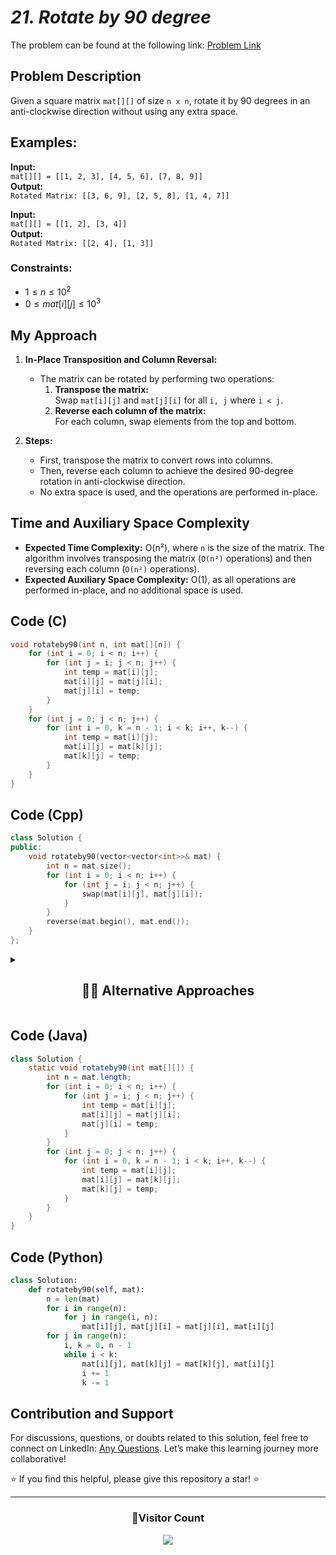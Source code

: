 # *21. Rotate by 90 degree*  
The problem can be found at the following link: [Problem Link](https://www.geeksforgeeks.org/problems/rotate-by-90-degree-1587115621/1)


## Problem Description

Given a square matrix `mat[][]` of size `n x n`, rotate it by 90 degrees in an anti-clockwise direction without using any extra space.

## Examples:

**Input:**  
`mat[][] = [[1, 2, 3], [4, 5, 6], [7, 8, 9]]`  
**Output:**  
`Rotated Matrix: [[3, 6, 9], [2, 5, 8], [1, 4, 7]]`

**Input:**  
`mat[][] = [[1, 2], [3, 4]]`  
**Output:**  
`Rotated Matrix: [[2, 4], [1, 3]]`

### Constraints:
- $`1 ≤ n ≤ 10^2`$
- $`0 ≤ mat[i][j] ≤ 10^3`$



## My Approach

1. **In-Place Transposition and Column Reversal:**  
   - The matrix can be rotated by performing two operations:
     1. **Transpose the matrix:**  
        Swap `mat[i][j]` and `mat[j][i]` for all `i, j` where `i < j`.
     2. **Reverse each column of the matrix:**  
        For each column, swap elements from the top and bottom.

2. **Steps:**  
   - First, transpose the matrix to convert rows into columns.  
   - Then, reverse each column to achieve the desired 90-degree rotation in anti-clockwise direction.  
   - No extra space is used, and the operations are performed in-place.



## Time and Auxiliary Space Complexity

- **Expected Time Complexity:** O(n²), where `n` is the size of the matrix. The algorithm involves transposing the matrix (`O(n²)` operations) and then reversing each column (`O(n²)` operations).  
- **Expected Auxiliary Space Complexity:** O(1), as all operations are performed in-place, and no additional space is used.



## Code (C)

```c
void rotateby90(int n, int mat[][n]) {
    for (int i = 0; i < n; i++) {
        for (int j = i; j < n; j++) {
            int temp = mat[i][j];
            mat[i][j] = mat[j][i];
            mat[j][i] = temp;
        }
    }
    for (int j = 0; j < n; j++) {
        for (int i = 0, k = n - 1; i < k; i++, k--) {
            int temp = mat[i][j];
            mat[i][j] = mat[k][j];
            mat[k][j] = temp;
        }
    }
}
```

## Code (Cpp)

```cpp
class Solution {
public:
    void rotateby90(vector<vector<int>>& mat) {
        int n = mat.size();
        for (int i = 0; i < n; i++) {
            for (int j = i; j < n; j++) {
                swap(mat[i][j], mat[j][i]);
            }
        }
        reverse(mat.begin(), mat.end());
    }
};
```

<details>
  <summary><h2 align='center'>👨‍💻 Alternative Approaches</h2></summary>

## Code (Cpp)

```cpp
class Solution {
public:
    void rotateby90(vector<vector<int>>& mat) {
        int n = mat.size();
        for (int i = 0; i < n; i++) {
            for (int j = i; j < n; j++) {
                swap(mat[i][j], mat[j][i]);
            }
        }
        for (int j = 0; j < n; j++) {
            for (int i = 0, k = n - 1; i < k; i++, k--) {
                swap(mat[i][j], mat[k][j]);
            }
        }
    }
};
```
</details>


## Code (Java)

```java
class Solution {
    static void rotateby90(int mat[][]) {
        int n = mat.length;
        for (int i = 0; i < n; i++) {
            for (int j = i; j < n; j++) {
                int temp = mat[i][j];
                mat[i][j] = mat[j][i];
                mat[j][i] = temp;
            }
        }
        for (int j = 0; j < n; j++) {
            for (int i = 0, k = n - 1; i < k; i++, k--) {
                int temp = mat[i][j];
                mat[i][j] = mat[k][j];
                mat[k][j] = temp;
            }
        }
    }
}
```



## Code (Python)

```python
class Solution:
    def rotateby90(self, mat): 
        n = len(mat)
        for i in range(n):
            for j in range(i, n):
                mat[i][j], mat[j][i] = mat[j][i], mat[i][j]
        for j in range(n):
            i, k = 0, n - 1
            while i < k:
                mat[i][j], mat[k][j] = mat[k][j], mat[i][j]
                i += 1
                k -= 1
```



## Contribution and Support

For discussions, questions, or doubts related to this solution, feel free to connect on LinkedIn: [Any Questions](https://www.linkedin.com/in/het-patel-8b110525a/). Let’s make this learning journey more collaborative!

⭐ If you find this helpful, please give this repository a star! ⭐

---

<div align="center">
  <h3><b>📍Visitor Count</b></h3>
</div>

<p align="center">
  <img src="https://profile-counter.glitch.me/Hunterdii/count.svg" />
</p>

